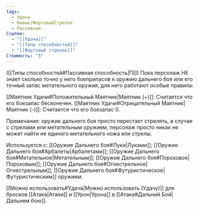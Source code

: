 ```yaml
---
tags:
  - Удача
  - Навык/ФартовыйСтрелок
  - Пассивная
Ссылки:
  - "[[Удача]]"
  - "[[Типы способностей]]"
  - "[[Фартовый стрелок]]"
Стоимость: "5"
---
```

([[Типы способностей#Пассивная способность|П]]) Пока персонаж НЕ знает сколько точно у него боеприпасов к оружию дальнего боя или его точный запас метательного оружия, для него работают особые правила:

[[Маятник Удачи#Положительный Маятник|Маятник (+)]]: Считается что его боезапас бесконечен.
[[Маятник Удачи#Отрицательный Маятник|Маятник (-)]]: Считается что его боезапас 0. 

Примечание: оружие дальнего боя просто перестает стрелять, в случае с стрелами или метательным оружием, персонаж просто никак не может найти не единого метательного ножа или стрелы. 

Используется с: [[Оружие Дальнего боя#Луки|Луками]]; [[Оружие Дальнего боя#Арбалеты|Арбалетами]]; [[Оружие Дальнего боя#Метательное|Метательным]]; [[Оружие Дальнего боя#Пороховое|Пороховым]]; [[Оружие Дальнего боя#Огнестрельное|Огнестрельным]]; [[Оружие Дальнего боя#Футуристическое|Футуристическим]] оружием.

[[Можно использовать#Удача|Можно использовать (Удачу)]] для бросков [[Атака|Атаки]] и [[Урон|Урона]] в [[Атака#Дальний Бой|Дальнем бою]].
